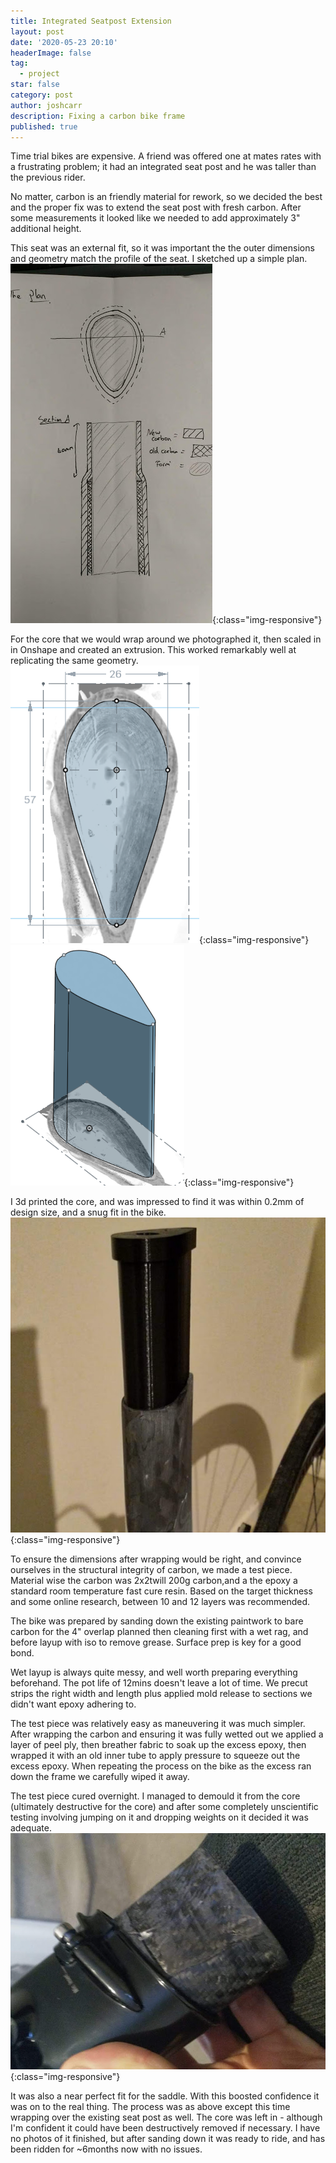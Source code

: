 ```yaml
---
title: Integrated Seatpost Extension
layout: post
date: '2020-05-23 20:10'
headerImage: false
tag:
  - project
star: false
category: post
author: joshcarr
description: Fixing a carbon bike frame
published: true
---
```

<div markdown="1" class="contentCont" id="scroll">
Time trial bikes are expensive. A friend was offered one at mates rates with a frustrating problem; it had an integrated seat post and he was taller than the previous rider.

No matter, carbon is an friendly material for rework, so we decided the best and the proper fix was to extend the seat post with fresh carbon. After some measurements it looked like we needed to add approximately 3" additional height. 

This seat was an external fit, so it was important the the outer dimensions and geometry match the profile of the seat. I sketched up a simple plan.
![plan](/assets/images/ISP/plan.jpg){:class="img-responsive"}

For the core that we would wrap around we photographed it, then scaled in in Onshape and created an extrusion. This worked remarkably well at replicating the same geometry.
![planview](/assets/images/ISP/planview.png){:class="img-responsive"}
![cad](/assets/images/ISP/cad.png){:class="img-responsive"}

I 3d printed the core, and was impressed to find it was within 0.2mm of design size, and a snug fit in the bike.
![inserted](/assets/images/ISP/inserted.jpg){:class="img-responsive"}

To ensure the dimensions after wrapping would be right, and convince ourselves in the structural integrity of carbon, we made a test piece. Material wise the carbon was 2x2twill 200g carbon,and a the epoxy a standard room temperature fast cure resin. Based on the target thickness and some online research, between 10 and 12 layers was recommended.

The bike was prepared by sanding down the existing paintwork to bare carbon for the 4" overlap planned then cleaning first with a wet rag, and before layup with iso to remove grease. Surface prep is key for a good bond.

Wet layup is always quite messy, and well worth preparing everything beforehand. The pot life of 12mins doesn't leave a lot of time. We precut strips the right width and length plus applied mold release to sections we didn't want epoxy adhering to. 

The test piece was relatively easy as maneuvering it was much simpler. After wrapping the carbon and ensuring it was fully wetted out we applied a layer of peel ply, then breather fabric to soak up the excess epoxy, then wrapped it with an old inner tube to apply pressure to squeeze out the excess epoxy. When repeating the process on the bike as the excess ran down the frame we carefully wiped it away. 

The test piece cured overnight. I managed to demould it from the core (ultimately destructive for the core) and after some completely unscientific testing involving jumping on it and dropping weights on it decided it was adequate. 
![test](/assets/images/ISP/test.jpg){:class="img-responsive"}

It was also a near perfect fit for the saddle. With this boosted confidence it was on to the real thing. The process was as above except this time wrapping over the existing seat post as well. The core was left in - although I'm confident it could have been destructively removed if necessary. I have no photos of it finished, but after sanding down it was ready to ride, and has been ridden for ~6months now with no issues.
</div>


